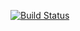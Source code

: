 [![Build Status](https://www.travis-ci.org/ShoutangYang/ShoutangYang.github.io.svg?branch=dev)](https://www.travis-ci.org/ShoutangYang/ShoutangYang.github.io)